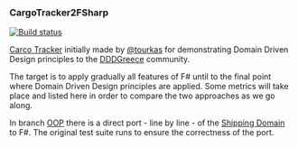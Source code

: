 ### CargoTracker2FSharp 
[![Build status](https://ci.appveyor.com/api/projects/status/62nahb7bkrarkmdm?svg=true)](https://ci.appveyor.com/project/klimisa/cargotracker2fsharp)

[Carco Tracker](https://github.com/gtourkas/CargoTracker2) initially made by [@tourkas](https://twitter.com/georgetourkas) for demonstrating Domain Driven Design principles to the [DDDGreece](https://meetup.com/dddgreece) community.

The target is to apply gradually all features of F# until to the final point where Domain Driven Design principles are applied. 
Some metrics will take place and listed here in order to compare the two approaches as we go along. 

In branch [OOP](https://github.com/klimisa/CargoTracker2FSharp/tree/oop) there is a direct port - line by line - of the [Shipping Domain](https://github.com/gtourkas/CargoTracker2/tree/master/Domain) to F#. 
The original test suite runs to ensure the correctness of the port.